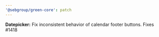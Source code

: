 ```yaml
---
'@sebgroup/green-core': patch
---
```


**Datepicker:** Fix inconsistent behavior of calendar footer buttons. Fixes #1418
